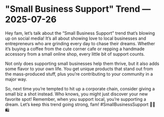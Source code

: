# "Small Business Support" Trend — 2025-07-26

Hey fam, let’s talk about the “Small Business Support” trend that’s blowing up on social media! It’s all about showing love to local businesses and entrepreneurs who are grinding every day to chase their dreams. Whether it’s buying a coffee from the cute corner cafe or repping a handmade accessory from a small online shop, every little bit of support counts.

Not only does supporting small businesses help them thrive, but it also adds some flavor to your own life. You get unique products that stand out from the mass-produced stuff, plus you’re contributing to your community in a major way.

So, next time you’re tempted to hit up a corporate chain, consider giving a small biz a shot instead. Who knows, you might just discover your new favorite spot! Remember, when you support local, you’re supporting a dream. Let’s keep this trend going strong, fam! #SmallBusinessSupport 🌟💼🛍️